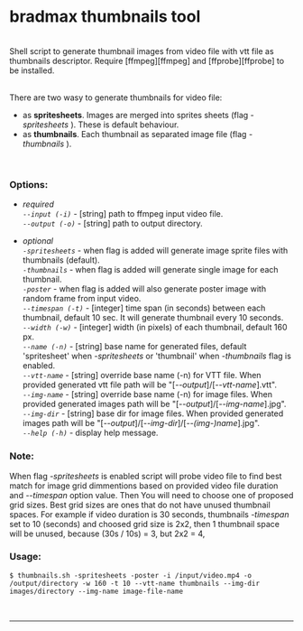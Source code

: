 # bradmax thumbnails tool

<br/>
Shell script to generate thumbnail images from video file with vtt file as thumbnails descriptor. 
Require [ffmpeg][ffmpeg] and [ffprobe][ffprobe] to be installed.
<br/>
<br/>

There are two wasy to generate thumbnails for video file:
- as __spritesheets__. Images are merged into sprites sheets (flag *-spritesheets* ). These is default behaviour.
- as __thumbnails__. Each thumbnail as separated image file (flag *-thumbnails* ).
<br/>

### Options:
- *required*<br/>
*```--input (-i)```* - [string] path to ffmpeg input video file.<br/>
*```--output (-o)```* - [string] path to output directory.

- *optional*<br/>
*```-spritesheets```* - when flag is added will generate image sprite files with thumbnails (default).<br/>
*```-thumbnails```* - when flag is added will generate single image for each thumbnail.<br/>
*```-poster```* - when flag is added will also generate poster image with random frame from input video.<br/>
*```--timespan (-t)```* - [integer] time span (in seconds) between each thumbnail, default 10 sec. It will generate thumbnail every 10 seconds.<br/>
*```--width (-w)```* - [integer] width (in pixels) of each thumbnail, default 160 px.<br/>
*```--name (-n)```* - [string] base name for generated files, default 'spritesheet' when *-spritesheets* or 'thumbnail' when *-thumbnails* flag is enabled.<br/>
*```--vtt-name```* - [string] override base name (-n) for VTT file. When provided generated vtt file path will be "[*--output*]/[*--vtt-name*].vtt".<br/>
*```--img-name```* - [string] override base name (-n) for image files. When provided generated images path will be "[*--output*]/[*--img-name*].jpg".<br/>
*```--img-dir```* - [string] base dir for image files. When provided generated images path will be "[*--output*]/[*--img-dir*]/[*--(img-)name*].jpg".<br/>
*```--help (-h)```* - display help message.

### Note:
When flag *-spritesheets* is enabled script will probe video file to find best match for image grid dimmentions based on provided video file duration and *--timespan* option value. 
Then You will need to choose one of proposed grid sizes.
Best grid sizes are ones that do not have unused thumbnail spaces. For example if video duration is 30 seconds, thumbnails *-timespan* set to 10 (seconds) and choosed grid size is 2x2, then 1 thumbnail space will be unused, because (30s / 10s) = 3, but 2x2 = 4,
<br/>

### Usage:
```
$ thumbnails.sh -spritesheets -poster -i /input/video.mp4 -o /output/directory -w 160 -t 10 --vtt-name thumbnails --img-dir images/directory --img-name image-file-name
```
<br/>

---

[ffmpeg]: https://www.ffmpeg.org/
[ffprobe]: https://ffmpeg.org/ffprobe.html
